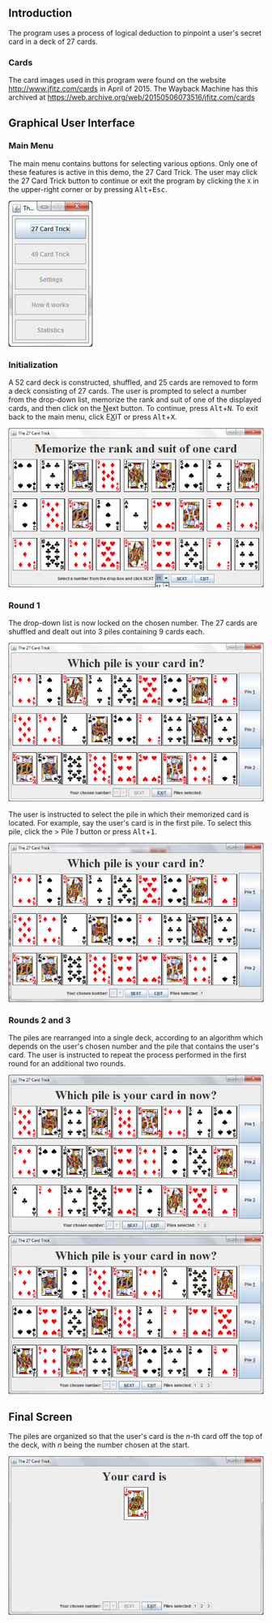 ## Introduction
The program uses a process of logical deduction to pinpoint a user's secret card in a deck of 27 cards.

### Cards
The card images used in this program were found on the website http://www.jfitz.com/cards in April of 2015. The Wayback Machine has this archived at https://web.archive.org/web/20150506073516/jfitz.com/cards

## Graphical User Interface
### Main Menu
The main menu contains buttons for selecting various options. Only one of these features is active in this demo, the 27 Card Trick. The user may click the 27 Card Trick button to continue or exit the program by clicking the `X` in the upper-right corner or by pressing <kbd>Alt</kbd>+<kbd>Esc</kbd>.

![CardTrick Main Menu](https://github.com/KWeatherwalks/CardTrick/blob/main/demo/CardTrickMainMenu.png)

### Initialization
A 52 card deck is constructed, shuffled, and 25 cards are removed to form a deck consisting of 27 cards. The user is prompted to select a number from the drop-down list, memorize the rank and suit of one of the displayed cards, and then click on the <ins>N</ins>ext button. To continue, press <kbd>Alt</kbd>+<kbd>N</kbd>. To exit back to the main menu, click E<ins>X</ins>IT or press <kbd>Alt</kbd>+<kbd>X</kbd>.

![Pick a card and memorize it](https://github.com/KWeatherwalks/CardTrick/blob/main/demo/Initial.png)

### Round 1
The drop-down list is now locked on the chosen number. The 27 cards are shuffled and dealt out into 3 piles containing 9 cards each.

![Which pile is your card in?](https://github.com/KWeatherwalks/CardTrick/blob/main/demo/Round1.png)

The user is instructed to select the pile in which their memorized card  is located. For example, say the user's card is in the first pile. To select this pile, click the > Pile _1_  button or press <kbd>Alt</kbd>+<kbd>1</kbd>.

![You selected pile 1](https://github.com/KWeatherwalks/CardTrick/blob/main/demo/Round1wPileSelected.png)

### Rounds 2 and 3
The piles are rearranged into a single deck, according to an algorithm which depends on the user's chosen number and the pile that contains the user's card. The user is instructed to repeat the process performed in the first round for an additional two rounds.

![Which pile is your card in now?](https://github.com/KWeatherwalks/CardTrick/blob/main/demo/Round2wPileSelected.png)
![Which pile is your card in now?](https://github.com/KWeatherwalks/CardTrick/blob/main/demo/Round3wPileSelected.png)


## Final Screen
The piles are organized so that the user's card is the $n$-th card off the top of the deck, with $n$ being the number chosen at the start.

![Your card is the Jack of Hearts](https://github.com/KWeatherwalks/CardTrick/blob/main/demo/Magic.png)